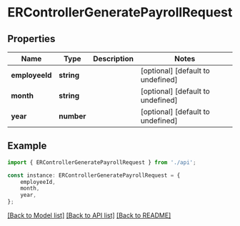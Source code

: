 # ERControllerGeneratePayrollRequest


## Properties

Name | Type | Description | Notes
------------ | ------------- | ------------- | -------------
**employeeId** | **string** |  | [optional] [default to undefined]
**month** | **string** |  | [optional] [default to undefined]
**year** | **number** |  | [optional] [default to undefined]

## Example

```typescript
import { ERControllerGeneratePayrollRequest } from './api';

const instance: ERControllerGeneratePayrollRequest = {
    employeeId,
    month,
    year,
};
```

[[Back to Model list]](../README.md#documentation-for-models) [[Back to API list]](../README.md#documentation-for-api-endpoints) [[Back to README]](../README.md)
